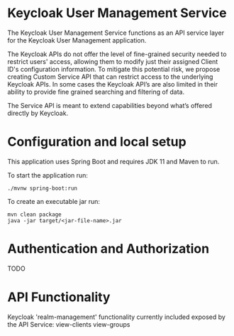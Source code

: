 # Keycloak User Management Service
The Keycloak User Management Service functions as an API service layer for the Keycloak User Management application. 

The Keycloak APIs do not offer the level of fine-grained security needed to restrict users' access, allowing them to modify just their assigned Client ID's configuration information. To mitigate this potential risk, we propose creating Custom Service API that can restrict access to the underlying Keycloak APIs.
In some cases the Keycloak API’s are also limited in their ability to provide fine grained searching and filtering of data.

The Service API is meant to extend capabilities beyond what’s offered directly by Keycloak. 

# Configuration and local setup
This application uses Spring Boot and requires JDK 11 and Maven to run.

To start the application run:
```
./mvnw spring-boot:run
```

To create an executable jar run:
```
mvn clean package
java -jar target/<jar-file-name>.jar
```

# Authentication and Authorization
TODO

# API Functionality
Keycloak 'realm-management' functionality currently included exposed by the API Service: 
view-clients
view-groups

